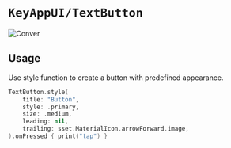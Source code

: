 # ``KeyAppUI/TextButton``

![Conver](TextButton.png)

## Usage

Use style function to create a button with predefined appearance.

```swift
TextButton.style(
    title: "Button",
    style: .primary,
    size: .medium,
    leading: nil,
    trailing: sset.MaterialIcon.arrowForward.image,
).onPressed { print("tap") }
```

